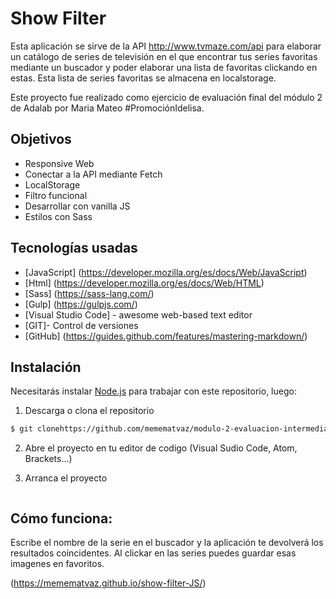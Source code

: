
# Show Filter 
Esta aplicación se sirve de la API http://www.tvmaze.com/api para elaborar un catálogo de series de televisión en el que encontrar tus series favoritas mediante un buscador y poder elaborar una lista de favoritas clickando en estas. Esta lista de series favoritas se almacena en localstorage.

Este proyecto fue realizado como ejercicio de evaluación final del módulo 2 de Adalab por Maria Mateo #PromociónIdelisa.

## Objetivos 

* Responsive Web
* Conectar a la API mediante Fetch
* LocalStorage
* Filtro funcional
* Desarrollar con vanilla JS
* Estilos con Sass

## Tecnologías usadas 

* [JavaScript] (https://developer.mozilla.org/es/docs/Web/JavaScript) 
* [Html] (https://developer.mozilla.org/es/docs/Web/HTML) 
* [Sass] (https://sass-lang.com/)
* [Gulp] (https://gulpjs.com/) 
* [Visual Studio Code] - awesome web-based text editor
* [GIT]- Control de versiones
* [GitHub] (https://guides.github.com/features/mastering-markdown/)


## Instalación 


Necesitarás instalar  [Node.js](https://nodejs.org/) para trabajar con este repositorio, luego:

1. Descarga o clona el repositorio
```sh
$ git clonehttps://github.com/memematvaz/modulo-2-evaluacion-intermedia-memematvaz.git
```
2. Abre el proyecto en tu editor de codigo (Visual Sudio Code, Atom, Brackets...)

3. Arranca el proyecto

```sh

```

## Cómo funciona:
Escribe el nombre de la serie en el buscador y la aplicación te devolverá los resultados coincidentes. Al clickar en las series puedes guardar esas imagenes en favoritos.

(https://memematvaz.github.io/show-filter-JS/)
